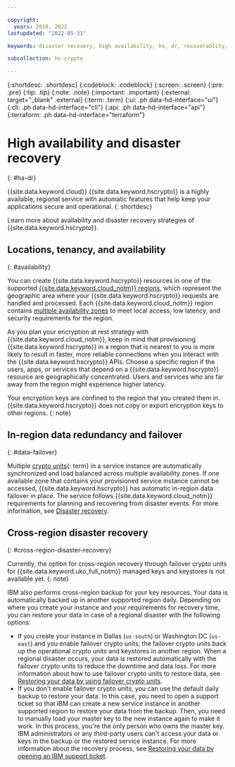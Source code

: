 ```yaml
---

copyright:
  years: 2018, 2022
lastupdated: "2022-05-31"

keywords: disaster recovery, high availability, ha, dr, recoverablity, availability, failover

subcollection: hs-crypto

---
```


{:shortdesc: .shortdesc}
{:codeblock: .codeblock}
{:screen: .screen}
{:pre: .pre}
{:tip: .tip}
{:note: .note}
{:important: .important}
{:external: target="_blank" .external}
{:term: .term}
{:ui: .ph data-hd-interface="ui"}
{:cli: .ph data-hd-interface="cli"}
{:api: .ph data-hd-interface="api"}
{:terraform: .ph data-hd-interface="terraform"}

# High availability and disaster recovery
{: #ha-dr}

{{site.data.keyword.cloud}} {{site.data.keyword.hscrypto}} is a highly available, regional service with automatic features that help keep your applications secure and operational.
{: shortdesc}

Learn more about availability and disaster recovery strategies of {{site.data.keyword.hscrypto}}.

## Locations, tenancy, and availability
{: #availability}

You can create {{site.data.keyword.hscrypto}} resources in one of the supported [{{site.data.keyword.cloud_notm}} regions](/docs/hs-crypto?topic=hs-crypto-regions), which represent the geographic area where your {{site.data.keyword.hscrypto}} requests are handled and processed. Each {{site.data.keyword.cloud_notm}} region contains [multiple availability zones](https://www.ibm.com/cloud/data-centers/) to meet local access, low latency, and security requirements for the region.

As you plan your encryption at rest strategy with {{site.data.keyword.cloud_notm}}, keep in mind that provisioning {{site.data.keyword.hscrypto}} in a region that is nearest to you is more likely to result in faster, more reliable connections when you interact with the {{site.data.keyword.hscrypto}} APIs. Choose a specific region if the users, apps, or services that depend on a {{site.data.keyword.hscrypto}} resource are geographically concentrated. Users and services who are far away from the region might experience higher latency.

Your encryption keys are confined to the region that you created them in. {{site.data.keyword.hscrypto}} does not copy or export encryption keys to other regions.
{: note}

## In-region data redundancy and failover
{: #data-failover}

Multiple [crypto units](#x9860404){: term} in a service instance are automatically synchronized and load balanced across multiple availability zones. If one available zone that contains your provisioned service instance cannot be accessed, {{site.data.keyword.hscrypto}} has automatic in-region data failover in place. The service follows {{site.data.keyword.cloud_notm}} requirements for planning and recovering from disaster events. For more information, see [Disaster recovery](/docs/overview?topic=overview-zero-downtime#disaster-recovery).

## Cross-region disaster recovery
{: #cross-region-disaster-recovery}

Currently, the option for cross-region recovery through failover crypto units for {{site.data.keyword.uko_full_notm}} managed keys and keystores is not available yet.
{: note}

IBM also performs cross-region backup for your key resources. Your data is automatically backed up in another supported region daily. Depending on where you create your instance and your requirements for recovery time, you can restore your data in case of a regional disaster with the following options:
- If you create your instance in Dallas (`us-south`) or Washington DC (`us-east`) and you enable failover crypto units, the failover crypto units back up the operational crypto units and keystores in another region. When a regional disaster occurs, your data is restored automatically with the failover crypto units to reduce the downtime and data loss. For more information about how to use failover crypto units to restore data, see [Restoring your data by using failover crypto units](/docs/hs-crypto?topic=hs-crypto-restore-data#restore-data-failover-crypto-units).
- If you don't enable failover crypto units, you can use the default daily backup to restore your data. In this case, you need to open a support ticket so that IBM can create a new service instance in another supported region to restore your data from the backup. Then, you need to manually load your master key to the new instance again to make it work. In this process, you're the only person who owns the master key. IBM administrators or any third-party users can't access your data or keys in the backup or the restored service instance. For more information about the recovery process, see [Restoring your data by opening an IBM support ticket](/docs/hs-crypto?topic=hs-crypto-restore-data#restore-data-open-support-ticket).
